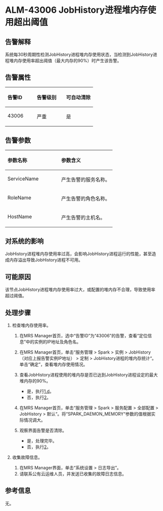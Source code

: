 # ALM-43006  JobHistory进程堆内存使用超出阈值<a name="ZH-CN_TOPIC_0093195109"></a>

## 告警解释<a name="zh-cn_topic_0087163354_zh-cn_topic_0087039425_section43920869"></a>

系统每30秒周期性检测JobHistory进程堆内存使用状态，当检测到JobHistory进程堆内存使用率超出阈值（最大内存的90%）时产生该告警。

## 告警属性<a name="zh-cn_topic_0087163354_zh-cn_topic_0087039425_section59743502"></a>

<a name="zh-cn_topic_0087163354_zh-cn_topic_0087039425_table64843092"></a>
<table><thead align="left"><tr id="zh-cn_topic_0087163354_zh-cn_topic_0087039425_row10409628"><th class="cellrowborder" valign="top" width="33.33333333333333%" id="mcps1.1.4.1.1"><p id="zh-cn_topic_0087163354_zh-cn_topic_0087039425_p37873528"><a name="zh-cn_topic_0087163354_zh-cn_topic_0087039425_p37873528"></a><a name="zh-cn_topic_0087163354_zh-cn_topic_0087039425_p37873528"></a>告警ID</p>
</th>
<th class="cellrowborder" valign="top" width="33.33333333333333%" id="mcps1.1.4.1.2"><p id="zh-cn_topic_0087163354_zh-cn_topic_0087039425_p47856888"><a name="zh-cn_topic_0087163354_zh-cn_topic_0087039425_p47856888"></a><a name="zh-cn_topic_0087163354_zh-cn_topic_0087039425_p47856888"></a>告警级别</p>
</th>
<th class="cellrowborder" valign="top" width="33.33333333333333%" id="mcps1.1.4.1.3"><p id="zh-cn_topic_0087163354_zh-cn_topic_0087039425_p51202692"><a name="zh-cn_topic_0087163354_zh-cn_topic_0087039425_p51202692"></a><a name="zh-cn_topic_0087163354_zh-cn_topic_0087039425_p51202692"></a>可自动清除</p>
</th>
</tr>
</thead>
<tbody><tr id="zh-cn_topic_0087163354_zh-cn_topic_0087039425_row53777413"><td class="cellrowborder" valign="top" width="33.33333333333333%" headers="mcps1.1.4.1.1 "><p id="zh-cn_topic_0087163354_zh-cn_topic_0087039425_p61003235"><a name="zh-cn_topic_0087163354_zh-cn_topic_0087039425_p61003235"></a><a name="zh-cn_topic_0087163354_zh-cn_topic_0087039425_p61003235"></a>43006</p>
</td>
<td class="cellrowborder" valign="top" width="33.33333333333333%" headers="mcps1.1.4.1.2 "><p id="zh-cn_topic_0087163354_zh-cn_topic_0087039425_p42315013"><a name="zh-cn_topic_0087163354_zh-cn_topic_0087039425_p42315013"></a><a name="zh-cn_topic_0087163354_zh-cn_topic_0087039425_p42315013"></a>严重</p>
</td>
<td class="cellrowborder" valign="top" width="33.33333333333333%" headers="mcps1.1.4.1.3 "><p id="zh-cn_topic_0087163354_zh-cn_topic_0087039425_p4964052"><a name="zh-cn_topic_0087163354_zh-cn_topic_0087039425_p4964052"></a><a name="zh-cn_topic_0087163354_zh-cn_topic_0087039425_p4964052"></a>是</p>
</td>
</tr>
</tbody>
</table>

## 告警参数<a name="zh-cn_topic_0087163354_zh-cn_topic_0087039425_section820607"></a>

<a name="zh-cn_topic_0087163354_zh-cn_topic_0087039425_table66543927"></a>
<table><thead align="left"><tr id="zh-cn_topic_0087163354_zh-cn_topic_0087039425_row61284534"><th class="cellrowborder" valign="top" width="50%" id="mcps1.1.3.1.1"><p id="zh-cn_topic_0087163354_zh-cn_topic_0087039425_p65100236"><a name="zh-cn_topic_0087163354_zh-cn_topic_0087039425_p65100236"></a><a name="zh-cn_topic_0087163354_zh-cn_topic_0087039425_p65100236"></a>参数名称</p>
</th>
<th class="cellrowborder" valign="top" width="50%" id="mcps1.1.3.1.2"><p id="zh-cn_topic_0087163354_zh-cn_topic_0087039425_p38627770"><a name="zh-cn_topic_0087163354_zh-cn_topic_0087039425_p38627770"></a><a name="zh-cn_topic_0087163354_zh-cn_topic_0087039425_p38627770"></a>参数含义</p>
</th>
</tr>
</thead>
<tbody><tr id="zh-cn_topic_0087163354_zh-cn_topic_0087039425_row41841705"><td class="cellrowborder" valign="top" width="50%" headers="mcps1.1.3.1.1 "><p id="zh-cn_topic_0087163354_zh-cn_topic_0087039425_p33734977"><a name="zh-cn_topic_0087163354_zh-cn_topic_0087039425_p33734977"></a><a name="zh-cn_topic_0087163354_zh-cn_topic_0087039425_p33734977"></a>ServiceName</p>
</td>
<td class="cellrowborder" valign="top" width="50%" headers="mcps1.1.3.1.2 "><p id="zh-cn_topic_0087163354_zh-cn_topic_0087039425_p48178601"><a name="zh-cn_topic_0087163354_zh-cn_topic_0087039425_p48178601"></a><a name="zh-cn_topic_0087163354_zh-cn_topic_0087039425_p48178601"></a>产生告警的服务名称。</p>
</td>
</tr>
<tr id="zh-cn_topic_0087163354_zh-cn_topic_0087039425_row30954226"><td class="cellrowborder" valign="top" width="50%" headers="mcps1.1.3.1.1 "><p id="zh-cn_topic_0087163354_zh-cn_topic_0087039425_p24264406"><a name="zh-cn_topic_0087163354_zh-cn_topic_0087039425_p24264406"></a><a name="zh-cn_topic_0087163354_zh-cn_topic_0087039425_p24264406"></a>RoleName</p>
</td>
<td class="cellrowborder" valign="top" width="50%" headers="mcps1.1.3.1.2 "><p id="zh-cn_topic_0087163354_zh-cn_topic_0087039425_p19259870"><a name="zh-cn_topic_0087163354_zh-cn_topic_0087039425_p19259870"></a><a name="zh-cn_topic_0087163354_zh-cn_topic_0087039425_p19259870"></a>产生告警的角色名称。</p>
</td>
</tr>
<tr id="zh-cn_topic_0087163354_zh-cn_topic_0087039425_row39121107"><td class="cellrowborder" valign="top" width="50%" headers="mcps1.1.3.1.1 "><p id="zh-cn_topic_0087163354_zh-cn_topic_0087039425_p14693133"><a name="zh-cn_topic_0087163354_zh-cn_topic_0087039425_p14693133"></a><a name="zh-cn_topic_0087163354_zh-cn_topic_0087039425_p14693133"></a>HostName</p>
</td>
<td class="cellrowborder" valign="top" width="50%" headers="mcps1.1.3.1.2 "><p id="zh-cn_topic_0087163354_zh-cn_topic_0087039425_p49293152"><a name="zh-cn_topic_0087163354_zh-cn_topic_0087039425_p49293152"></a><a name="zh-cn_topic_0087163354_zh-cn_topic_0087039425_p49293152"></a>产生告警的主机名。</p>
</td>
</tr>
</tbody>
</table>

## 对系统的影响<a name="zh-cn_topic_0087163354_zh-cn_topic_0087039425_section7385465"></a>

JobHistory进程堆内存使用率过高，会影响JobHistory进程运行的性能，甚至造成内存溢出导致JobHistory进程不可用。

## 可能原因<a name="zh-cn_topic_0087163354_zh-cn_topic_0087039425_section66469189"></a>

该节点JobHistory进程堆内存使用率过大，或配置的堆内存不合理，导致使用率超过阈值。

## 处理步骤<a name="zh-cn_topic_0087163354_zh-cn_topic_0087039425_section61351797"></a>

1.  检查堆内存使用率。
    1.  在MRS Manager首页，选中“告警ID”为“43006”的告警，查看“定位信息”中的实例的IP地址及角色名。
    2.  在MRS Manager首页，单击“服务管理 \> Spark \> 实例 \> JobHistory（对应上报告警实例IP地址） \> 定制 \> JobHistory进程的堆内存统计“。单击“确定”，查看堆内存使用情况。
    3.  查看JobHistory进程使用的堆内存是否已达到JobHistory进程设定的最大堆内存的90%。
        -   是，执行[1.d](#zh-cn_topic_0087163354_li1011493181634)。
        -   否，执行[2](#zh-cn_topic_0087163354_li40881691175629)。

    4.  <a name="zh-cn_topic_0087163354_li1011493181634"></a>在MRS Manager首页，单击“服务管理 \> Spark \> 服务配置 \> 全部配置 \> JobHistory \> 默认“。将“SPARK\_DAEMON\_MEMORY“参数的值根据实际情况调大。
    5.  观察界面告警是否清除。
        -   是，处理完毕。
        -   否，执行[2](#zh-cn_topic_0087163354_li40881691175629)。


2.  <a name="zh-cn_topic_0087163354_li40881691175629"></a>收集故障信息。
    1.  在MRS Manager界面，单击“系统设置 \> 日志导出”。
    2.  请联系公有云运维人员，并发送已收集的故障日志信息。


## 参考信息<a name="zh-cn_topic_0087163354_zh-cn_topic_0087039425_section15295265"></a>

无。

